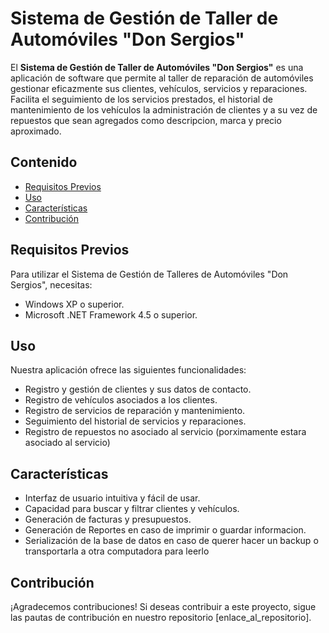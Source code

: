 # Sistema de Gestión de Taller de Automóviles "Don Sergios"

El **Sistema de Gestión de Taller de Automóviles "Don Sergios"** es una aplicación de software que permite al taller de reparación de automóviles gestionar eficazmente sus clientes, vehículos, servicios y reparaciones. Facilita el seguimiento de los servicios prestados, el historial de mantenimiento de los vehículos la administración de clientes y a su vez de repuestos que sean agregados como descripcion, marca y precio aproximado.

## Contenido

- [Requisitos Previos](#requisitos-previos)
- [Uso](#uso)
- [Características](#características)
- [Contribución](#contribución)

## Requisitos Previos

Para utilizar el Sistema de Gestión de Talleres de Automóviles "Don Sergios", necesitas:

- Windows XP o superior.
- Microsoft .NET Framework 4.5 o superior.

## Uso

Nuestra aplicación ofrece las siguientes funcionalidades:

- Registro y gestión de clientes y sus datos de contacto.
- Registro de vehículos asociados a los clientes.
- Registro de servicios de reparación y mantenimiento.
- Seguimiento del historial de servicios y reparaciones.
- Registro de repuestos no asociado al servicio (porximamente estara asociado al servicio)

## Características

- Interfaz de usuario intuitiva y fácil de usar.
- Capacidad para buscar y filtrar clientes y vehículos.
- Generación de facturas y presupuestos.
- Generación de Reportes en caso de imprimir o guardar informacion.
- Serialización de la base de datos en caso de querer hacer un backup o transportarla a otra computadora para leerlo

## Contribución

¡Agradecemos contribuciones! Si deseas contribuir a este proyecto, sigue las pautas de contribución en nuestro repositorio [enlace_al_repositorio].
